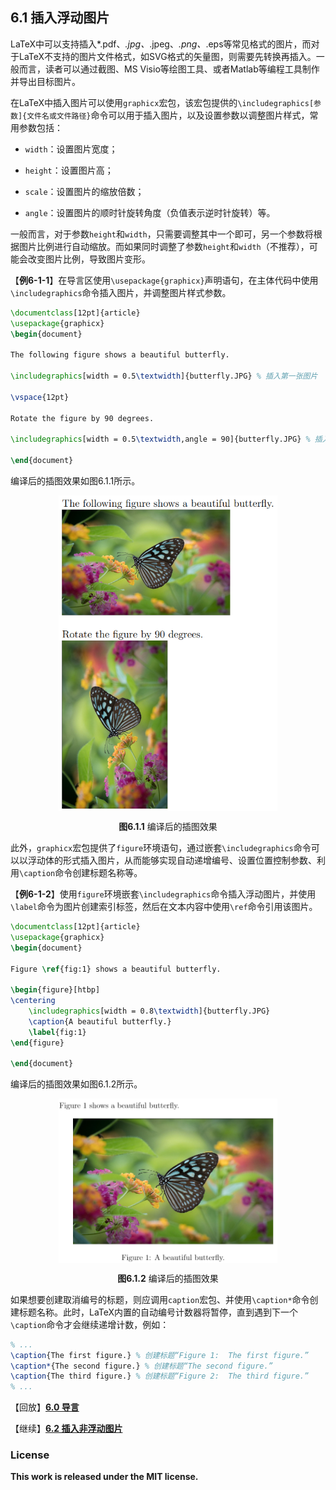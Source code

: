 ## 6.1 插入浮动图片

LaTeX中可以支持插入*.pdf、*.jpg、*.jpeg、*.png、*.eps等常见格式的图片，而对于LaTeX不支持的图片文件格式，如SVG格式的矢量图，则需要先转换再插入。一般而言，读者可以通过截图、MS Visio等绘图工具、或者Matlab等编程工具制作并导出目标图片。

在LaTeX中插入图片可以使用`graphicx`宏包，该宏包提供的`\includegraphics[参数]{文件名或文件路径}`命令可以用于插入图片，以及设置参数以调整图片样式，常用参数包括：

- `width`：设置图片宽度；

- `height`：设置图片高；

- `scale`：设置图片的缩放倍数；

- `angle`：设置图片的顺时针旋转角度（负值表示逆时针旋转）等。

一般而言，对于参数`height`和`width`，只需要调整其中一个即可，另一个参数将根据图片比例进行自动缩放。而如果同时调整了参数`height`和`width`（不推荐），可能会改变图片比例，导致图片变形。

【**例6-1-1**】在导言区使用`\usepackage{graphicx}`声明语句，在主体代码中使用`\includegraphics`命令插入图片，并调整图片样式参数。

```tex
\documentclass[12pt]{article}
\usepackage{graphicx}
\begin{document}

The following figure shows a beautiful butterfly.

\includegraphics[width = 0.5\textwidth]{butterfly.JPG} % 插入第一张图片

\vspace{12pt}

Rotate the figure by 90 degrees.

\includegraphics[width = 0.5\textwidth,angle = 90]{butterfly.JPG} % 插入第二张图片

\end{document}
```

编译后的插图效果如图6.1.1所示。

<p align="center">
<img align="middle" src="docs/latex/chapter-6/graphics/eg_2.png" width="350" />
</p>

<center><b>图6.1.1</b> 编译后的插图效果</center>

此外，`graphicx`宏包提供了`figure`环境语句，通过嵌套`\includegraphics`命令可以以浮动体的形式插入图片，从而能够实现自动递增编号、设置位置控制参数、利用`\caption`命令创建标题名称等。

【**例6-1-2**】使用`figure`环境嵌套`\includegraphics`命令插入浮动图片，并使用`\label`命令为图片创建索引标签，然后在文本内容中使用`\ref`命令引用该图片。

```tex
\documentclass[12pt]{article}
\usepackage{graphicx}
\begin{document}

Figure \ref{fig:1} shows a beautiful butterfly.
    
\begin{figure}[htbp]
\centering
    \includegraphics[width = 0.8\textwidth]{butterfly.JPG}
    \caption{A beautiful butterfly.}
    \label{fig:1}
\end{figure}

\end{document}
```
编译后的插图效果如图6.1.2所示。

<p align="center">
<img align="middle" src="docs/latex/chapter-6/graphics/eg_1.png" width="350" />
</p>

<center><b>图6.1.2</b> 编译后的插图效果</center>

如果想要创建取消编号的标题，则应调用`caption`宏包、并使用`\caption*`命令创建标题名称。此时，LaTeX内置的自动编号计数器将暂停，直到遇到下一个`\caption`命令才会继续递增计数，例如：

```tex
% ...
\caption{The first figure.} % 创建标题“Figure 1:  The first figure.”
\caption*{The second figure.} % 创建标题“The second figure.”
\caption{The third figure.} % 创建标题“Figure 2:  The third figure.”
% ...
```


【回放】[**6.0 导言**](https://nbviewer.jupyter.org/github/xinychen/latex-cookbook/blob/main/chapter-6/section0.ipynb)

【继续】[**6.2 插入非浮动图片**](https://nbviewer.jupyter.org/github/xinychen/latex-cookbook/blob/main/chapter-6/section2.ipynb)

### License

<div class="alert alert-block alert-danger">
<b>This work is released under the MIT license.</b>
</div>
